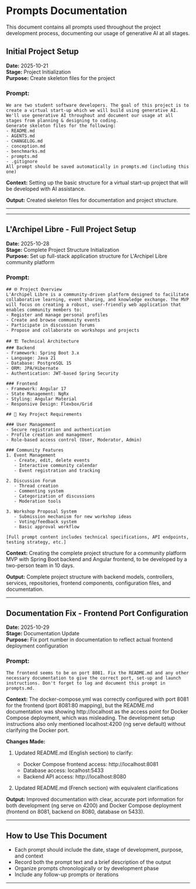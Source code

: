 # Prompts Documentation

This document contains all prompts used throughout the project development process, documenting our usage of generative AI at all stages.

## Initial Project Setup

**Date:** 2025-10-21  
**Stage:** Project Initialization  
**Purpose:** Create skeleton files for the project

### Prompt:
```
We are two student software developers. The goal of this project is to create a virtual start-up which we will build using generative AI. We'll use generative AI throughout and document our usage at all stages from planning & designing to coding. 
Generate skeleton files for the following:
- README.md 
- AGENTS.md 
- CHANGELOG.md 
- conception.md 
- benchmarks.md 
- prompts.md 
- .gitignore 
All prompt should be saved automatically in prompts.md (including this one)
```

**Context:** Setting up the basic structure for a virtual start-up project that will be developed with AI assistance.

**Output:** Created skeleton files for documentation and project structure.

---

---

## L'Archipel Libre - Full Project Setup

**Date:** 2025-10-28  
**Stage:** Complete Project Structure Initialization  
**Purpose:** Set up full-stack application structure for L'Archipel Libre community platform

### Prompt:
```
## 🌐 Project Overview
L'Archipel Libre is a community-driven platform designed to facilitate collaborative learning, event sharing, and knowledge exchange. The MVP will focus on creating a robust, user-friendly web application that enables community members to:
- Register and manage personal profiles
- Create and browse community events
- Participate in discussion forums
- Propose and collaborate on workshops and projects

## 🏗️ Technical Architecture
### Backend
- Framework: Spring Boot 3.x
- Language: Java 21
- Database: PostgreSQL 15
- ORM: JPA/Hibernate
- Authentication: JWT-based Spring Security

### Frontend
- Framework: Angular 17
- State Management: NgRx
- Styling: Angular Material
- Responsive Design: Flexbox/Grid

## 🔑 Key Project Requirements

### User Management
- Secure registration and authentication
- Profile creation and management
- Role-based access control (User, Moderator, Admin)

### Community Features
1. Event Management
   - Create, edit, delete events
   - Interactive community calendar
   - Event registration and tracking

2. Discussion Forum
   - Thread creation
   - Commenting system
   - Categorization of discussions
   - Moderation tools

3. Workshop Proposal System
   - Submission mechanism for new workshop ideas
   - Voting/feedback system
   - Basic approval workflow

[Full prompt content includes technical specifications, API endpoints, testing strategy, etc.]
```

**Context:** Creating the complete project structure for a community platform MVP with Spring Boot backend and Angular frontend, to be developed by a two-person team in 10 days.

**Output:** Complete project structure with backend models, controllers, services, repositories, frontend components, configuration files, and documentation.

---

## Documentation Fix - Frontend Port Configuration

**Date:** 2025-10-29  
**Stage:** Documentation Update  
**Purpose:** Fix port number in documentation to reflect actual frontend deployment configuration

### Prompt:
```
The frontend seems to be on port 8081. Fix the README.md and any other necessary documentation to give the correct port, set-up and launch instructions. Don't forget to log and document this prompt in prompts.md.
```

**Context:** The docker-compose.yml was correctly configured with port 8081 for the frontend (port 8081:80 mapping), but the README.md documentation was showing http://localhost as the access point for Docker Compose deployment, which was misleading. The development setup instructions also only mentioned localhost:4200 (ng serve default) without clarifying the Docker port.

**Changes Made:**
1. Updated README.md (English section) to clarify:
   - Docker Compose frontend access: http://localhost:8081
   - Database access: localhost:5433
   - Backend API access: http://localhost:8080
   
2. Updated README.md (French section) with equivalent clarifications

**Output:** Improved documentation with clear, accurate port information for both development (ng serve on 4200) and Docker Compose deployment (frontend on 8081, backend on 8080, database on 5433).

---

## How to Use This Document

- Each prompt should include the date, stage of development, purpose, and context
- Record both the prompt text and a brief description of the output
- Organize prompts chronologically or by development phase
- Include any follow-up prompts or iterations

---
